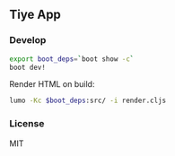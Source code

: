 
Tiye App
----

### Develop

```bash
export boot_deps=`boot show -c`
boot dev!
```

Render HTML on build:

```bash
lumo -Kc $boot_deps:src/ -i render.cljs
```

### License

MIT
